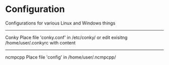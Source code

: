 # Configuration

Configurations for various Linux and Windows things

------------

Conky
Place file 'conky.conf' in /etc/conky/ or edit exisitng /home/user/.conkyrc with content

------------

ncmpcpp
Place file 'config' in /home/user/.ncmpcpp/
